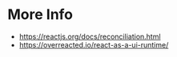 # More Info

- https://reactjs.org/docs/reconciliation.html
- https://overreacted.io/react-as-a-ui-runtime/
